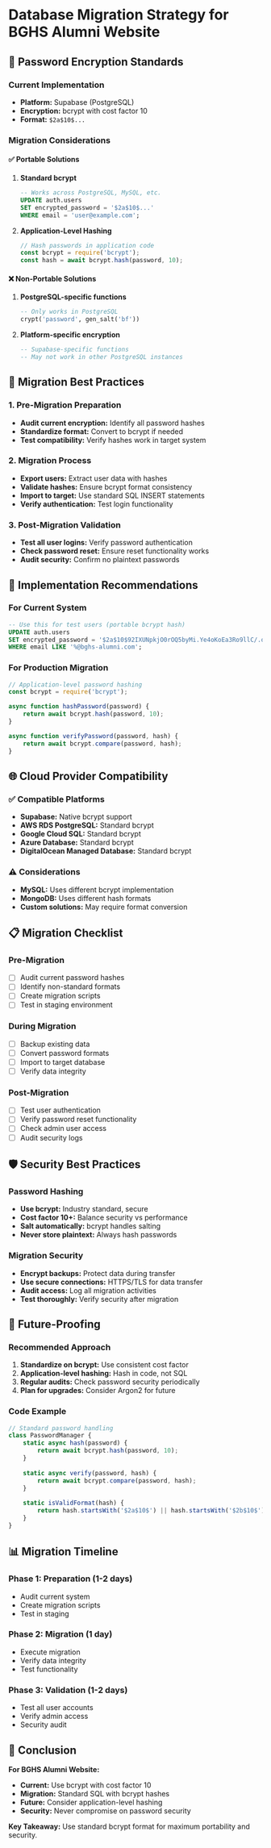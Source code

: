 # Database Migration Strategy for BGHS Alumni Website

## 🔐 Password Encryption Standards

### Current Implementation
- **Platform:** Supabase (PostgreSQL)
- **Encryption:** bcrypt with cost factor 10
- **Format:** `$2a$10$...`

### Migration Considerations

#### ✅ Portable Solutions

1. **Standard bcrypt**
   ```sql
   -- Works across PostgreSQL, MySQL, etc.
   UPDATE auth.users 
   SET encrypted_password = '$2a$10$...'
   WHERE email = 'user@example.com';
   ```

2. **Application-Level Hashing**
   ```javascript
   // Hash passwords in application code
   const bcrypt = require('bcrypt');
   const hash = await bcrypt.hash(password, 10);
   ```

#### ❌ Non-Portable Solutions

1. **PostgreSQL-specific functions**
   ```sql
   -- Only works in PostgreSQL
   crypt('password', gen_salt('bf'))
   ```

2. **Platform-specific encryption**
   ```sql
   -- Supabase-specific functions
   -- May not work in other PostgreSQL instances
   ```

## 🚀 Migration Best Practices

### 1. Pre-Migration Preparation
- **Audit current encryption:** Identify all password hashes
- **Standardize format:** Convert to bcrypt if needed
- **Test compatibility:** Verify hashes work in target system

### 2. Migration Process
- **Export users:** Extract user data with hashes
- **Validate hashes:** Ensure bcrypt format consistency
- **Import to target:** Use standard SQL INSERT statements
- **Verify authentication:** Test login functionality

### 3. Post-Migration Validation
- **Test all user logins:** Verify password authentication
- **Check password reset:** Ensure reset functionality works
- **Audit security:** Confirm no plaintext passwords

## 🔧 Implementation Recommendations

### For Current System
```sql
-- Use this for test users (portable bcrypt hash)
UPDATE auth.users 
SET encrypted_password = '$2a$10$92IXUNpkjO0rOQ5byMi.Ye4oKoEa3Ro9llC/.og/at2.uheWG/igi'
WHERE email LIKE '%@bghs-alumni.com';
```

### For Production Migration
```javascript
// Application-level password hashing
const bcrypt = require('bcrypt');

async function hashPassword(password) {
    return await bcrypt.hash(password, 10);
}

async function verifyPassword(password, hash) {
    return await bcrypt.compare(password, hash);
}
```

## 🌐 Cloud Provider Compatibility

### ✅ Compatible Platforms
- **Supabase:** Native bcrypt support
- **AWS RDS PostgreSQL:** Standard bcrypt
- **Google Cloud SQL:** Standard bcrypt
- **Azure Database:** Standard bcrypt
- **DigitalOcean Managed Database:** Standard bcrypt

### ⚠️ Considerations
- **MySQL:** Uses different bcrypt implementation
- **MongoDB:** Uses different hash formats
- **Custom solutions:** May require format conversion

## 📋 Migration Checklist

### Pre-Migration
- [ ] Audit current password hashes
- [ ] Identify non-standard formats
- [ ] Create migration scripts
- [ ] Test in staging environment

### During Migration
- [ ] Backup existing data
- [ ] Convert password formats
- [ ] Import to target database
- [ ] Verify data integrity

### Post-Migration
- [ ] Test user authentication
- [ ] Verify password reset functionality
- [ ] Check admin user access
- [ ] Audit security logs

## 🛡️ Security Best Practices

### Password Hashing
- **Use bcrypt:** Industry standard, secure
- **Cost factor 10+:** Balance security vs performance
- **Salt automatically:** bcrypt handles salting
- **Never store plaintext:** Always hash passwords

### Migration Security
- **Encrypt backups:** Protect data during transfer
- **Use secure connections:** HTTPS/TLS for data transfer
- **Audit access:** Log all migration activities
- **Test thoroughly:** Verify security after migration

## 🔄 Future-Proofing

### Recommended Approach
1. **Standardize on bcrypt:** Use consistent cost factor
2. **Application-level hashing:** Hash in code, not SQL
3. **Regular audits:** Check password security periodically
4. **Plan for upgrades:** Consider Argon2 for future

### Code Example
```javascript
// Standard password handling
class PasswordManager {
    static async hash(password) {
        return await bcrypt.hash(password, 10);
    }
    
    static async verify(password, hash) {
        return await bcrypt.compare(password, hash);
    }
    
    static isValidFormat(hash) {
        return hash.startsWith('$2a$10$') || hash.startsWith('$2b$10$');
    }
}
```

## 📊 Migration Timeline

### Phase 1: Preparation (1-2 days)
- Audit current system
- Create migration scripts
- Test in staging

### Phase 2: Migration (1 day)
- Execute migration
- Verify data integrity
- Test functionality

### Phase 3: Validation (1-2 days)
- Test all user accounts
- Verify admin access
- Security audit

## 🎯 Conclusion

**For BGHS Alumni Website:**
- **Current:** Use bcrypt with cost factor 10
- **Migration:** Standard SQL with bcrypt hashes
- **Future:** Consider application-level hashing
- **Security:** Never compromise on password security

**Key Takeaway:** Use standard bcrypt format for maximum portability and security.

